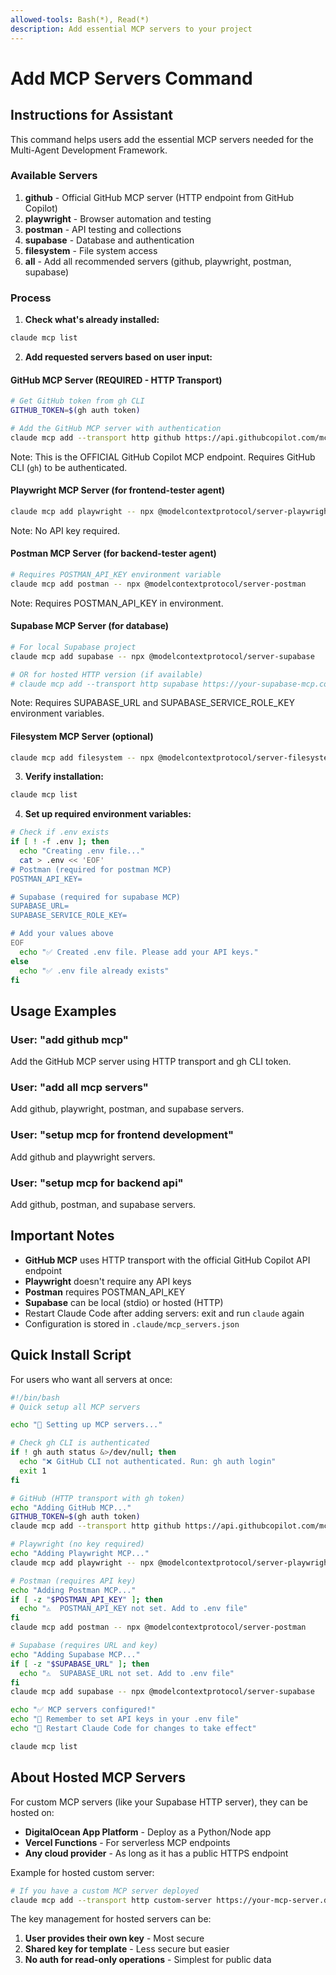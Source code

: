 ```yaml
---
allowed-tools: Bash(*), Read(*)
description: Add essential MCP servers to your project
---
```


# Add MCP Servers Command

## Instructions for Assistant

This command helps users add the essential MCP servers needed for the Multi-Agent Development Framework.

### Available Servers

1. **github** - Official GitHub MCP server (HTTP endpoint from GitHub Copilot)
2. **playwright** - Browser automation and testing
3. **postman** - API testing and collections  
4. **supabase** - Database and authentication
5. **filesystem** - File system access
6. **all** - Add all recommended servers (github, playwright, postman, supabase)

### Process

1. **Check what's already installed:**
```bash
claude mcp list
```

2. **Add requested servers based on user input:**

#### GitHub MCP Server (REQUIRED - HTTP Transport)
```bash
# Get GitHub token from gh CLI
GITHUB_TOKEN=$(gh auth token)

# Add the GitHub MCP server with authentication
claude mcp add --transport http github https://api.githubcopilot.com/mcp -H "Authorization: Bearer $GITHUB_TOKEN"
```
Note: This is the OFFICIAL GitHub Copilot MCP endpoint. Requires GitHub CLI (`gh`) to be authenticated.

#### Playwright MCP Server (for frontend-tester agent)
```bash
claude mcp add playwright -- npx @modelcontextprotocol/server-playwright
```
Note: No API key required.

#### Postman MCP Server (for backend-tester agent)  
```bash
# Requires POSTMAN_API_KEY environment variable
claude mcp add postman -- npx @modelcontextprotocol/server-postman
```
Note: Requires POSTMAN_API_KEY in environment.

#### Supabase MCP Server (for database)
```bash
# For local Supabase project
claude mcp add supabase -- npx @modelcontextprotocol/server-supabase

# OR for hosted HTTP version (if available)
# claude mcp add --transport http supabase https://your-supabase-mcp.com -H "Authorization: Bearer YOUR_KEY"
```
Note: Requires SUPABASE_URL and SUPABASE_SERVICE_ROLE_KEY environment variables.

#### Filesystem MCP Server (optional)
```bash
claude mcp add filesystem -- npx @modelcontextprotocol/server-filesystem /path/to/project
```

3. **Verify installation:**
```bash
claude mcp list
```

4. **Set up required environment variables:**
```bash
# Check if .env exists
if [ ! -f .env ]; then
  echo "Creating .env file..."
  cat > .env << 'EOF'
# Postman (required for postman MCP)
POSTMAN_API_KEY=

# Supabase (required for supabase MCP)
SUPABASE_URL=
SUPABASE_SERVICE_ROLE_KEY=

# Add your values above
EOF
  echo "✅ Created .env file. Please add your API keys."
else
  echo "✅ .env file already exists"
fi
```

## Usage Examples

### User: "add github mcp"
Add the GitHub MCP server using HTTP transport and gh CLI token.

### User: "add all mcp servers"
Add github, playwright, postman, and supabase servers.

### User: "setup mcp for frontend development"
Add github and playwright servers.

### User: "setup mcp for backend api"
Add github, postman, and supabase servers.

## Important Notes

- **GitHub MCP** uses HTTP transport with the official GitHub Copilot API endpoint
- **Playwright** doesn't require any API keys
- **Postman** requires POSTMAN_API_KEY
- **Supabase** can be local (stdio) or hosted (HTTP)
- Restart Claude Code after adding servers: exit and run `claude` again
- Configuration is stored in `.claude/mcp_servers.json`

## Quick Install Script

For users who want all servers at once:

```bash
#!/bin/bash
# Quick setup all MCP servers

echo "🔧 Setting up MCP servers..."

# Check gh CLI is authenticated
if ! gh auth status &>/dev/null; then
  echo "❌ GitHub CLI not authenticated. Run: gh auth login"
  exit 1
fi

# GitHub (HTTP transport with gh token)
echo "Adding GitHub MCP..."
GITHUB_TOKEN=$(gh auth token)
claude mcp add --transport http github https://api.githubcopilot.com/mcp -H "Authorization: Bearer $GITHUB_TOKEN"

# Playwright (no key required)
echo "Adding Playwright MCP..."
claude mcp add playwright -- npx @modelcontextprotocol/server-playwright

# Postman (requires API key)
echo "Adding Postman MCP..."
if [ -z "$POSTMAN_API_KEY" ]; then
  echo "⚠️  POSTMAN_API_KEY not set. Add to .env file"
fi
claude mcp add postman -- npx @modelcontextprotocol/server-postman

# Supabase (requires URL and key)
echo "Adding Supabase MCP..."
if [ -z "$SUPABASE_URL" ]; then
  echo "⚠️  SUPABASE_URL not set. Add to .env file"
fi
claude mcp add supabase -- npx @modelcontextprotocol/server-supabase

echo "✅ MCP servers configured!"
echo "📝 Remember to set API keys in your .env file"
echo "🔄 Restart Claude Code for changes to take effect"

claude mcp list
```

## About Hosted MCP Servers

For custom MCP servers (like your Supabase HTTP server), they can be hosted on:
- **DigitalOcean App Platform** - Deploy as a Python/Node app
- **Vercel Functions** - For serverless MCP endpoints
- **Any cloud provider** - As long as it has a public HTTPS endpoint

Example for hosted custom server:
```bash
# If you have a custom MCP server deployed
claude mcp add --transport http custom-server https://your-mcp-server.digitalocean.app -H "Authorization: Bearer YOUR_API_KEY"
```

The key management for hosted servers can be:
1. **User provides their own key** - Most secure
2. **Shared key for template** - Less secure but easier
3. **No auth for read-only operations** - Simplest for public data